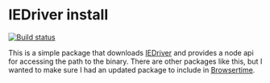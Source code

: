 # IEDriver install

[![Build status][appveyor-image]][appveyor-url]

This is a simple package that downloads [IEDriver](https://code.google.com/p/selenium/wiki/InternetExplorerDriver) and 
provides a node api for accessing the path to the binary. There are other packages like this, but I wanted to make sure
I had an updated package to include in [Browsertime](http://www.browsertime.net).

[appveyor-image]: https://ci.appveyor.com/api/projects/status/github/tobli/node-iedriver-install?svg=true
[appveyor-url]: https://ci.appveyor.com/project/tobli/node-iedriver-install
